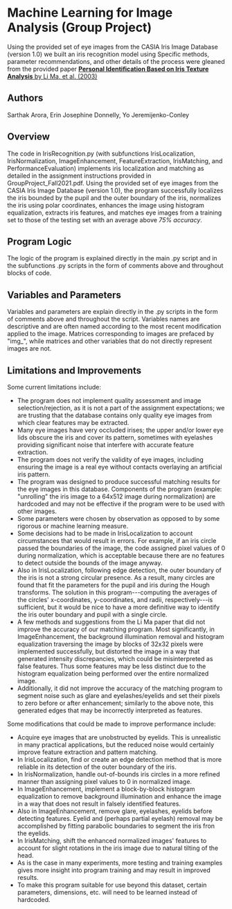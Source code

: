 # Machine Learning for Image Analysis (Group Project)
Using the provided set of eye images from the CASIA Iris Image Database (version 1.0) we built an iris recognition model using Specific methods, parameter recommendations, and other details of the process were gleaned from the provided paper [**Personal Identification Based on Iris Texture Analysis** by Li Ma, et al. (2003)](https://www.mukpublications.com/resources/ijcvb2-1-12.pdf)

## Authors
Sarthak Arora, Erin Josephine Donnelly, Yo Jeremijenko-Conley

Overview
--------
The code in IrisRecognition.py (with subfunctions IrisLocalization, IrisNormalization, ImageEnhancement, FeatureExtraction, IrisMatching, and PerformanceEvaluation) implements iris localization and matching as detailed in the assignment instructions provided in GroupProject_Fall2021.pdf. Using the provided set of eye images from the CASIA Iris Image Database (version 1.0), the program successfully localizes the iris bounded by the pupil and the outer boundary of the iris, normalizes the iris using polar coordinates, enhances the image using histogram equalization, extracts iris features, and matches eye images from a training set to those of the testing set with an average above *75% accuracy*.


Program Logic
-------------
The logic of the program is explained directly in the main .py script and in the subfunctions .py scripts in the form of comments above and throughout blocks of code.


Variables and Parameters
------------------------
Variables and parameters are explain directly in the .py scripts in the form of comments above and throughout the script. Variables names are descriptive and are often named according to the most recent modification applied to the image. Matrices corresponding to images are prefaced by "img_", while matrices and other variables that do not directly represent images are not.


Limitations and Improvements
----------------------------
Some current limitations include:
* The program does not implement quality assessment and image selection/rejection, as it is not a part of the assignment expectations; we are trusting that the database contains only quality eye images from which clear features may be extracted.
* Many eye images have very occluded irises; the upper and/or lower eye lids obscure the iris and cover its pattern, sometimes with eyelashes providing significant noise that interfere with accurate feature extraction.
* The program does not verify the validity of eye images, including ensuring the image is a real eye without contacts overlaying an artificial iris pattern.
* The program was designed to produce successful matching results for the eye images in this database. Components of the program (example: "unrolling" the iris image to a 64x512 image during normalization) are hardcoded and may not be effective if the program were to be used with other images.
* Some parameters were chosen by observation as opposed to by some rigorous or machine learning measure.
* Some decisions had to be made in IrisLocalization to account circumstances that would result in errors. For example, if an iris circle passed the boundaries of the image, the code assigned pixel values of 0 during normalization, which is acceptable because there are no features to detect outside the bounds of the image anyway.
* Also in IrisLocalization, following edge detection, the outer boundary of the iris is not a strong circular presence. As a result, many circles are found that fit the parameters for the pupil and iris during the Hough transforms. The solution in this program---computing the averages of the circles' x-coordinates, y-coordinates, and radii, respectively---is sufficient, but it would be nice to have a more definitive way to identify the iris outer boundary and pupil with a single circle.
* A few methods and suggestions from the Li Ma paper that did not improve the accuracy of our matching program. Most significantly, in ImageEnhancement, the background illumination removal and histogram equalization traversing the image by blocks of 32x32 pixels were implemented successfully, but distorted the image in a way that generated intensity discrepancies, which could be misinterpreted as false features. Thus some features may be less distinct due to the histogram equalization being performed over the entire normalized image.
* Additionally, it did not improve the accuracy of the matching program to segment noise such as glare and eyelashes/eyelids and set their pixels to zero before or after enhancement; similarly to the above note, this generated edges that may be incorrectly interpreted as features.
    

Some modifications that could be made to improve performance include:
* Acquire eye images that are unobstructed by eyelids. This is unrealistic in many practical applications, but the reduced noise would certainly improve feature extraction and pattern matching.
* In IrisLocalization, find or create an edge detection method that is more reliable in its detection of the outer boundary of the iris.
* In IrisNormalization, handle out-of-bounds iris circles in a more refined manner than assigning pixel values to 0 in normalized image.
* In ImageEnhancement, implement a block-by-block histogram equalization to remove background illumination and enhance the image in a way that does not result in falsely identified features.
* Also in ImageEnhancement, remove glare, eyelashes, eyelids before detecting features. Eyelid and (perhaps partial eyelash) removal may be accomplished by fitting parabolic boundaries to segment the iris fron the eyelids.
* In IrisMatching, shift the enhanced normalized images' features to account for slight rotations in the iris image due to natural tilting of the head.
* As is the case in many experiments, more testing and training examples gives more insight into program training and may result in improved results.
* To make this program suitable for use beyond this dataset, certain parameters, dimensions, etc. will need to be learned instead of hardcoded.
